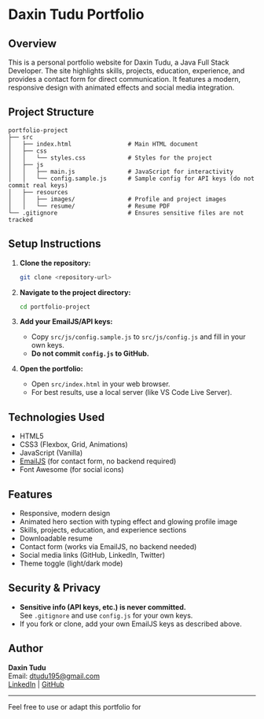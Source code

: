 # Daxin Tudu Portfolio

## Overview
This is a personal portfolio website for Daxin Tudu, a Java Full Stack Developer. The site highlights skills, projects, education, experience, and provides a contact form for direct communication. It features a modern, responsive design with animated effects and social media integration.

## Project Structure
```
portfolio-project
├── src
│   ├── index.html                # Main HTML document
│   ├── css
│   │   └── styles.css            # Styles for the project
│   ├── js
│   │   ├── main.js               # JavaScript for interactivity
│   │   └── config.sample.js      # Sample config for API keys (do not commit real keys)
│   ├── resources
│   │   ├── images/               # Profile and project images
│   │   └── resume/               # Resume PDF
└── .gitignore                    # Ensures sensitive files are not tracked
```

## Setup Instructions

1. **Clone the repository:**
   ```sh
   git clone <repository-url>
   ```
2. **Navigate to the project directory:**
   ```sh
   cd portfolio-project
   ```
3. **Add your EmailJS/API keys:**
   - Copy `src/js/config.sample.js` to `src/js/config.js` and fill in your own keys.
   - **Do not commit `config.js` to GitHub.**

4. **Open the portfolio:**
   - Open `src/index.html` in your web browser.
   - For best results, use a local server (like VS Code Live Server).

## Technologies Used
- HTML5
- CSS3 (Flexbox, Grid, Animations)
- JavaScript (Vanilla)
- [EmailJS](https://www.emailjs.com/) (for contact form, no backend required)
- Font Awesome (for social icons)

## Features
- Responsive, modern design
- Animated hero section with typing effect and glowing profile image
- Skills, projects, education, and experience sections
- Downloadable resume
- Contact form (works via EmailJS, no backend needed)
- Social media links (GitHub, LinkedIn, Twitter)
- Theme toggle (light/dark mode)

## Security & Privacy
- **Sensitive info (API keys, etc.) is never committed.**  
  See `.gitignore` and use `config.js` for your own keys.
- If you fork or clone, add your own EmailJS keys as described above.

## Author
**Daxin Tudu**  
Email: dtudu195@gmail.com  
[LinkedIn](https://www.linkedin.com/in/dakhin-tudu-b3550821b/) | [GitHub](https://github.com/DakhinTudu)

---
Feel free to use or adapt this portfolio for